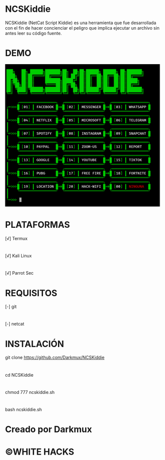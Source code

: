 # NCSKiddie
NCSKiddie (NetCat Script Kiddie) es una herramienta que fue desarrollada con el fin de hacer concienciar el peligro que implica ejecutar un archivo sin antes leer su código fuente.
# DEMO
![alt text](https://github.com/Darkmux/NCSKiddie/blob/main/NCSKiddie.png)
# PLATAFORMAS
[√] Termux
#
[√] Kali Linux
#
[√] Parrot Sec
# REQUISITOS
[-] git
#
[-] netcat
# INSTALACIÓN
git clone https://github.com/Darkmux/NCSKiddie
#
cd NCSKiddie
#
chmod 777 ncskiddie.sh
#
bash ncskiddie.sh
# Creado por Darkmux
# ©WHITE HACKS
